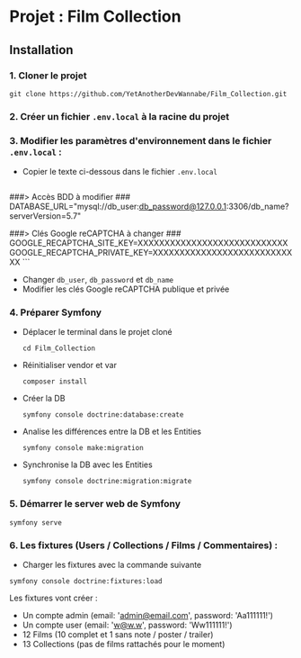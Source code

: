 # Projet : Film Collection

## Installation

### 1. Cloner le projet

```
git clone https://github.com/YetAnotherDevWannabe/Film_Collection.git
```

### 2. Créer un fichier ```.env.local``` à la racine du projet

### 3. Modifier les paramètres d'environnement dans le fichier ```.env.local``` :

- Copier le texte ci-dessous dans le fichier ```.env.local```
	```
###> Accès BDD à modifier ###
DATABASE_URL="mysql://db_user:db_password@127.0.0.1:3306/db_name?serverVersion=5.7"

###> Clés Google reCAPTCHA à changer ###
GOOGLE_RECAPTCHA_SITE_KEY=XXXXXXXXXXXXXXXXXXXXXXXXXXXX
GOOGLE_RECAPTCHA_PRIVATE_KEY=XXXXXXXXXXXXXXXXXXXXXXXXXXXX
	```
- Changer ```db_user```, ```db_password``` et ```db_name```
- Modifier les clés Google reCAPTCHA publique et privée

### 4. Préparer Symfony

- Déplacer le terminal dans le projet cloné
	```
	cd Film_Collection
	```

- Réinitialiser vendor et var
  ```
  composer install
  ```

- Créer la DB
  ```
  symfony console doctrine:database:create
  ```

- Analise les différences entre la DB et les Entities
  ```
  symfony console make:migration
  ```

- Synchronise la DB avec les Entities
  ```
  symfony console doctrine:migration:migrate
  ```


### 5. Démarrer le server web de Symfony

```
symfony serve
```


### 6. Les fixtures (Users / Collections / Films / Commentaires) :

- Charger les fixtures avec la commande suivante

```
symfony console doctrine:fixtures:load
```

Les fixtures vont créer :

* Un compte admin  (email: 'admin@email.com', password: 'Aa111111!')
* Un compte user  (email: 'w@w.w', password: 'Ww111111!')
* 12 Films (10 complet et 1 sans note / poster / trailer)
* 13 Collections (pas de films rattachés pour le moment)